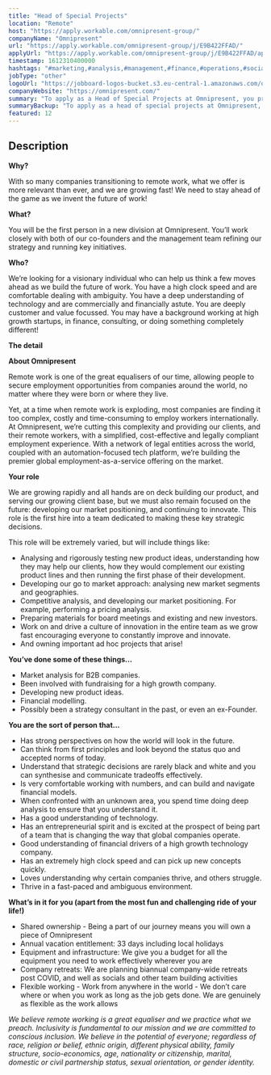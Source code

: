 ```yaml
---
title: "Head of Special Projects"
location: "Remote"
host: "https://apply.workable.com/omnipresent-group/"
companyName: "Omnipresent"
url: "https://apply.workable.com/omnipresent-group/j/E9B422FFAD/"
applyUrl: "https://apply.workable.com/omnipresent-group/j/E9B422FFAD/apply/"
timestamp: 1612310400000
hashtags: "#marketing,#analysis,#management,#finance,#operations,#socialmedia"
jobType: "other"
logoUrl: "https://jobboard-logos-bucket.s3.eu-central-1.amazonaws.com/omnipresent"
companyWebsite: "https://omnipresent.com/"
summary: "To apply as a Head of Special Projects at Omnipresent, you preferably need to have some knowledge of: #marketing, #analysis, #management."
summaryBackup: "To apply as a head of special projects at Omnipresent, you preferably need to have some knowledge of: #marketing, #analysis, #management."
featured: 12
---
```


## Description

**Why?**

With so many companies transitioning to remote work, what we offer is more relevant than ever, and we are growing fast! We need to stay ahead of the game as we invent the future of work!

**What?**

You will be the first person in a new division at Omnipresent. You’ll work closely with both of our co-founders and the management team refining our strategy and running key initiatives.

**Who?**

We’re looking for a visionary individual who can help us think a few moves ahead as we build the future of work. You have a high clock speed and are comfortable dealing with ambiguity. You have a deep understanding of technology and are commercially and financially astute. You are deeply customer and value focussed. You may have a background working at high growth startups, in finance, consulting, or doing something completely different!

**The detail**

**About Omnipresent**

Remote work is one of the great equalisers of our time, allowing people to secure employment opportunities from companies around the world, no matter where they were born or where they live.

Yet, at a time when remote work is exploding, most companies are finding it too complex, costly and time-consuming to employ workers internationally. At Omnipresent, we’re cutting this complexity and providing our clients, and their remote workers, with a simplified, cost-effective and legally compliant employment experience. With a network of legal entities across the world, coupled with an automation-focused tech platform, we’re building the premier global employment-as-a-service offering on the market.

**Your role**

We are growing rapidly and all hands are on deck building our product, and serving our growing client base, but we must also remain focused on the future: developing our market positioning, and continuing to innovate. This role is the first hire into a team dedicated to making these key strategic decisions.

This role will be extremely varied, but will include things like:

*   Analysing and rigorously testing new product ideas, understanding how they may help our clients, how they would complement our existing product lines and then running the first phase of their development.
*   Developing our go to market approach: analysing new market segments and geographies.
*   Competitive analysis, and developing our market positioning. For example, performing a pricing analysis.
*   Preparing materials for board meetings and existing and new investors.
*   Work on and drive a culture of innovation in the entire team as we grow fast encouraging everyone to constantly improve and innovate.
*   And owning important ad hoc projects that arise!

**You’ve done some of these things...**

*   Market analysis for B2B companies.
*   Been involved with fundraising for a high growth company.
*   Developing new product ideas.
*   Financial modelling.
*   Possibly been a strategy consultant in the past, or even an ex-Founder.

**You are the sort of person that...**

*   Has strong perspectives on how the world will look in the future.
*   Can think from first principles and look beyond the status quo and accepted norms of today.
*   Understand that strategic decisions are rarely black and white and you can synthesise and communicate tradeoffs effectively.
*   Is very comfortable working with numbers, and can build and navigate financial models.
*   When confronted with an unknown area, you spend time doing deep analysis to ensure that you understand it.
*   Has a good understanding of technology.
*   Has an entrepreneurial spirit and is excited at the prospect of being part of a team that is changing the way that global companies operate.
*   Good understanding of financial drivers of a high growth technology company.
*   Has an extremely high clock speed and can pick up new concepts quickly.
*   Loves understanding why certain companies thrive, and others struggle.
*   Thrive in a fast-paced and ambiguous environment.

**What’s in it for you (apart from the most fun and challenging ride of your life!)**

*   Shared ownership - Being a part of our journey means you will own a piece of Omnipresent
*   Annual vacation entitlement: 33 days including local holidays
*   Equipment and infrastructure: We give you a budget for all the equipment you need to work effectively wherever you are
*   Company retreats: We are planning biannual company-wide retreats post COVID, and well as socials and other team building activities
*   Flexible working - Work from anywhere in the world - We don’t care where or when you work as long as the job gets done. We are genuinely as flexible as the work allows

_We believe remote working is a great equaliser and we practice what we preach. Inclusivity is fundamental to our mission and we are committed to conscious inclusion. We believe in the potential of everyone; regardless of race, religion or belief, ethnic origin, different physical ability, family structure, socio-economics, age, nationality or citizenship, marital, domestic or civil partnership status, sexual orientation, or gender identity._
